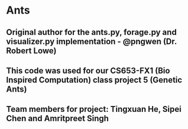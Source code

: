 # Ants

## Original author for the ants.py, forage.py and visualizer.py implementation - @pngwen (Dr. Robert Lowe)

## This code was used for our CS653-FX1 (Bio Inspired Computation) class project 5 (Genetic Ants)

## Team members for project: Tingxuan He, Sipei Chen and Amritpreet Singh
